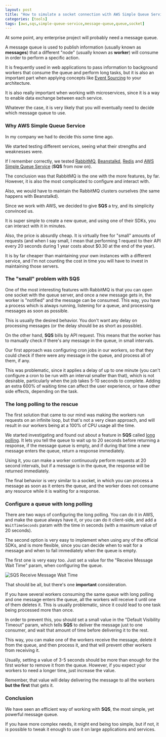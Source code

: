 ```yaml
---
layout: post
title: "How to simulate a socket connection with AWS Simple Queue Service"
categories: [tools]
tags: [aws,sqs,simple-queue-service,message-queue,queue,socket]
---
```


At some point, any enterprise project will probably need a message queue.

A message queue is used to publish information (usually known as **messages**) that a different "node" (usually known as **worker**) will consume in order to perform a specific action.

It is frequently used in web applications to pass information to background workers that consume the queue and perform long tasks, but it is also an important part when applying concepts like [Event Sourcing](https://martinfowler.com/eaaDev/EventSourcing.html) to your architecture.

It is also really important when working with microservices, since it is a way to enable data exchange between each service.

Whatever the case, it is very likely that you will eventually need to decide which message queue to use.

### Why AWS Simple Queue Service

In my company we had to decide this some time ago.

We started testing different services, seeing what their strengths and weaknesses were.

If I remember correctly, we tested [RabbitMQ](https://www.rabbitmq.com/), [Beanstalkd](https://kr.github.io/beanstalkd/), [Redis](https://redis.io/) and [AWS Simple Queue Service](https://aws.amazon.com/sqs/) (**SQS** from now on).

The conclusion was that RabbitMQ is the one with the more features, by far. However, it is also the most complicated to configure and interact with.

Also, we would have to maintain the RabbitMQ clusters ourselves (the same happens with Beanstalkd).

Since we work with AWS, we decided to give **SQS** a try, and its simplicity convinced us.

It is super simple to create a new queue, and using one of their SDKs, you can interact with it in minutes.

Also, the price is absurdly cheap. It is virtually free for "small" amounts of requests (and when I say small, I mean that performing 1 request to their API every 20 seconds during 1 year costs about $0.30 at the end of the year).

It is by far cheaper than maintaining your own instances with a different service, and I'm not counting the cost in time you will have to invest in maintaining those servers.

### The "small" problem with SQS

One of the most interesting features with RabbitMQ is that you can open one socket with the queue server, and once a new message gets in, the worker is "notified" and the message can be consumed. This way, you have a process which is always running, listening for a queue, and processing messages as soon as possible.

This is usually the desired behavior. You don't want any delay on processing messages (or the delay should be as short as possible).

On the other hand, **SQS** bills by API request. This means that the worker has to manually check if there's any message in the queue, in small intervals.

Our first approach was configuring cron jobs in our workers, so that they could check if there were any message in the queue, and process all of them, if any.

This was problematic, since it applies a delay of up to one minute (you can't configure a cron to be run with an interval smaller than that), which is not desirable, particularly when the job takes 5-10 seconds to complete. Adding an extra 600% of waiting time can affect the user experience, or have other side effects, depending on the task.

### The long polling to the rescue

The first solution that came to our mind was making the workers run requests on an infinite loop, but that's not a very clean approach, and will result in our workers being at a 100% of CPU usage all the time.

We started investigating and found out about a feature in **SQS** called [long polling](https://docs.aws.amazon.com/AWSSimpleQueueService/latest/SQSDeveloperGuide/sqs-long-polling.html). It lets you tell the queue to wait up to 20 seconds before returning a response, if the message queue is empty, and if during that time a new message enters the queue, return a response immediately.

Using it, you can make a worker continuously perform requests at 20 second intervals, but if a message is in the queue, the response will be returned immediately.

The final behavior is very similar to a socket, in which you can process a message as soon as it enters the queue, and the worker does not consume any resource while it is waiting for a response.

### Configure a queue with long polling

There are two ways of configuring the long polling. You can do it in AWS, and make the queue always have it, or you can do it client-side, and add a `WaitTimeSeconds` param with the time in seconds (with a maximum value of 20 seconds).

The second option is very easy to implement when using any of the official SDKs, and is more flexible, since you can decide when to wait for a message and when to fail immediately when the queue is empty.

The first one is very easy too. Just set a value for the "Receive Message Wait Time" param, when configuring the queue.

![SQS Receive Message Wait Time](https://alejandrocelaya.blog/assets/img/sqs-socket/receive-message-wait-time.png)

That should be all, but there's one **important** consideration.

If you have several workers consuming the same queue with long polling and one message enters the queue, all the workers will receive it until one of them deletes it. This is usually problematic, since it could lead to one task being processed more than once.

In order to prevent this, you should set a small value in the "Default Visibility Timeout" param, which tells **SQS** to deliver the message just to one consumer, and wait that amount of time before delivering it to the rest.

This way, you can make one of the workers receive the message, delete it from the queue, and then process it, and that will prevent other workers from receiving it.

Usually, setting a value of 3-5 seconds should be more than enough for the first worker to remove it from the queue. However, if you expect your workers to need a longer time, just increase the value.

Remember, that value will delay delivering the message to all the workers **but the first** that gets it.

### Conclusion

We have seen an efficient way of working with **SQS**, the most simple, yet powerful message queue.

If you have more complex needs, it might end being too simple, but if not, it is possible to tweak it enough to use it on large applications and services.
